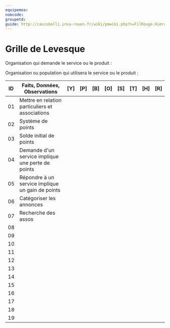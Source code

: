 ```yaml
---
equipemoa: 
nomcode: 
groupetd: 
guide: http://casisbelli.insa-rouen.fr/wiki/pmwiki.php?n=FilRouge.HierachiserBesoins
---
```


# Grille de Levesque

Organisation qui demande le service ou le produit : 

Organisation ou population qui utilisera le service ou le produit : 

| ID | Faits, Données, Observations | [Y] | [P] | [B] | [O] | [S] | [T] | [H] | [R] |
|----|------------------------------|----------|----------|--------|-------------|----------|----------|-----------|------------|
| 01 | Mettre en relation particuliers et associations                            |          |          |        |             |          |          |           |            |
| 02 | Système de points                             |          |          |        |             |          |          |           |            |
| 03 | Solde initial de points                             |          |          |        |             |          |          |           |            |
| 04 | Demande d'un service implique une perte de points                             |          |          |        |             |          |          |           |            |
| 05 | Répondre à un service implique un gain de points                             |          |          |        |             |          |          |           |            |
| 06 | Catégoriser les annonces                             |          |          |        |             |          |          |           |            |
| 07 | Recherche des assos                             |          |          |        |             |          |          |           |            |
| 08 |                              |          |          |        |             |          |          |           |            |
| 09 |                              |          |          |        |             |          |          |           |            |
| 10 |                              |          |          |        |             |          |          |           |            |
| 11 |                              |          |          |        |             |          |          |           |            |
| 12 |                              |          |          |        |             |          |          |           |            |
| 13 |                              |          |          |        |             |          |          |           |            |
| 14 |                              |          |          |        |             |          |          |           |            |
| 15 |                              |          |          |        |             |          |          |           |            |
| 16 |                              |          |          |        |             |          |          |           |            |
| 17 |                              |          |          |        |             |          |          |           |            |
| 18 |                              |          |          |        |             |          |          |           |            |
| 19 |                              |          |          |        |             |          |          |           |            |

